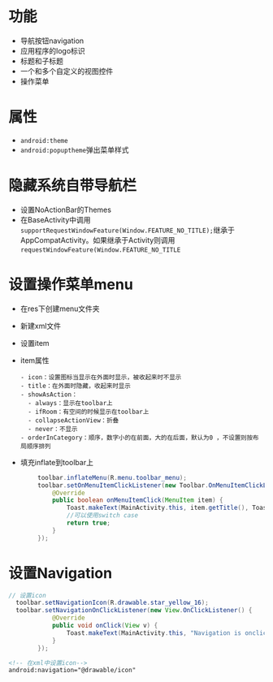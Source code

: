 # 功能

- 导航按钮navigation
- 应用程序的logo标识
- 标题和子标题
- 一个和多个自定义的视图控件
- 操作菜单



# 属性

- `android:theme`
 - `android:popuptheme`弹出菜单样式


# 隐藏系统自带导航栏
- 设置NoActionBar的Themes
- 在BaseActivity中调用`        supportRequestWindowFeature(Window.FEATURE_NO_TITLE);`继承于AppCompatActivity。如果继承于Activity则调用`requestWindowFeature(Window.FEATURE_NO_TITLE`

# 设置操作菜单menu

- 在res下创建menu文件夹

- 新建xml文件

- 设置item

- item属性

  ```
  - icon：设置图标当显示在外面时显示，被收起来时不显示
  - title：在外面时隐藏，收起来时显示
  - showAsAction：
    - always：显示在toolbar上
    - ifRoom：有空间的时候显示在toolbar上
    - collapseActionView：折叠
    - never：不显示
  - orderInCategory：顺序，数字小的在前面，大的在后面，默认为0 ，不设置则按布局顺序排列
  ```

- 填充inflate到toolbar上

```java
   		toolbar.inflateMenu(R.menu.toolbar_menu);
        toolbar.setOnMenuItemClickListener(new Toolbar.OnMenuItemClickListener() {
            @Override
            public boolean onMenuItemClick(MenuItem item) {
                Toast.makeText(MainActivity.this, item.getTitle(), Toast.LENGTH_SHORT).show();
                //可以使用switch case
                return true;
            }
        });

```

# 设置Navigation

```java
// 设置icon
  toolbar.setNavigationIcon(R.drawable.star_yellow_16);
  toolbar.setNavigationOnClickListener(new View.OnClickListener() {
            @Override
            public void onClick(View v) {
                Toast.makeText(MainActivity.this, "Navigation is onclick!", Toast.LENGTH_SHORT).show();
            }
        });
```

```xml
<!-- 在xml中设置icon-->
android:navigation="@drawable/icon"
```